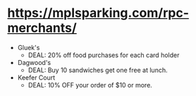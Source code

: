 # https://mplsparking.com/rpc-merchants/
* Gluek's
  * DEAL: 20% off food purchases for each card holder
* Dagwood's
  * DEAL: Buy 10 sandwiches get one free at lunch.
* Keefer Court
  * DEAL: 10% OFF your order of $10 or more.

